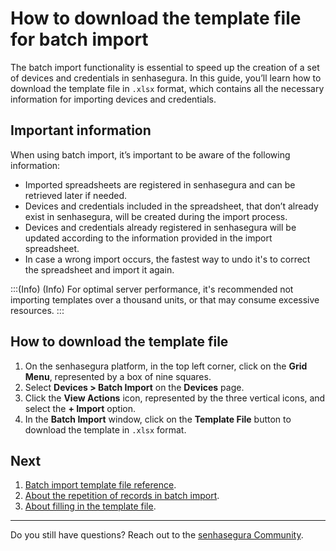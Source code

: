# How to download the template file for batch import

The batch import functionality is essential to speed up the creation of a set of devices and credentials in senhasegura. In this guide, you’ll learn how to download the template file in `.xlsx` format, which contains all the necessary information for importing devices and credentials.

## Important information

When using batch import, it’s important to be aware of the following information:

* Imported spreadsheets are registered in senhasegura and can be retrieved later if needed.
* Devices and credentials included in the spreadsheet, that don’t already exist in senhasegura, will be created during the import process.
* Devices and credentials already registered in senhasegura will be updated according to the information provided in the import spreadsheet.
* In case a wrong import occurs, the fastest way to undo it's to correct the spreadsheet and import it again.

:::(Info) (Info)
For optimal server performance, it's recommended not importing templates over a thousand units, or that may consume excessive resources.
:::

## How to download the template file

1. On the senhasegura platform, in the top left corner, click on the **Grid Menu**, represented by a box of nine squares.
2. Select **Devices > Batch Import** on the **Devices** page.
3. Click the **View Actions** icon, represented by the three vertical icons, and select the **+ Import** option.
4. In the **Batch Import** window, click on the **Template File** button to download the template in `.xlsx` format.

## Next

1. [Batch import template file reference](/v3-33/docs/pam-batch-import-template-file-reference).
2. [About the repetition of records in batch import](/v3-33/docs/pam-about-the-repetition-of-records-in-batch-import).
3. [About filling in the template file](/v3-33/docs/pam-about-filling-in-the-template-file).

***

Do you still have questions? Reach out to the [senhasegura Community](https://community.senhasegura.io/).